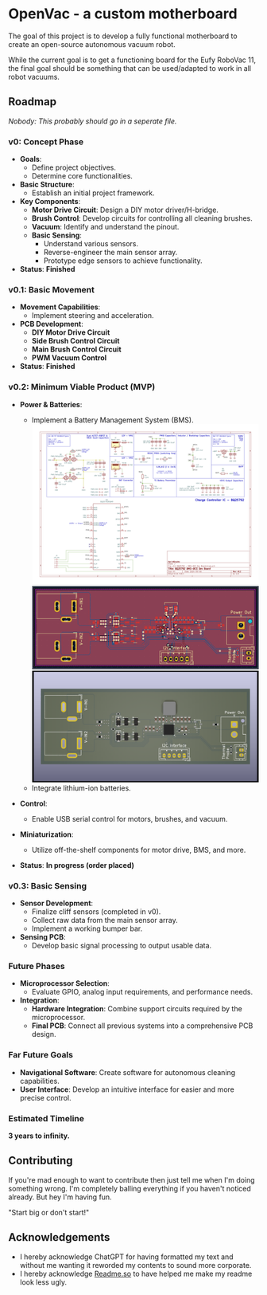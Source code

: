 
# OpenVac - a custom motherboard

The goal of this project is to develop a fully functional motherboard to create an open-source autonomous vacuum robot.

 While the current goal is to get a functioning board for the Eufy RoboVac 11, the final goal should be something that can be used/adapted to work in all robot vacuums.

 


## Roadmap
*Nobody: This probably should go in a seperate file.*
### v0: Concept Phase
- **Goals**:
  - Define project objectives.
  - Determine core functionalities.
- **Basic Structure**:
  - Establish an initial project framework.
- **Key Components**:
  - **Motor Drive Circuit**: Design a DIY motor driver/H-bridge.
  - **Brush Control**: Develop circuits for controlling all cleaning brushes.
  - **Vacuum**: Identify and understand the pinout.
  - **Basic Sensing**: 
    - Understand various sensors.
    - Reverse-engineer the main sensor array.
    - Prototype edge sensors to achieve functionality.
- **Status**: **Finished**

### v0.1: Basic Movement
- **Movement Capabilities**:
  - Implement steering and acceleration.
- **PCB Development**:
  - **DIY Motor Drive Circuit**
  - **Side Brush Control Circuit**
  - **Main Brush Control Circuit**
  - **PWM Vacuum Control**
- **Status**: **Finished**

### v0.2: Minimum Viable Product (MVP)
- **Power & Batteries**:
  - Implement a Battery Management System (BMS).
	![BMS Schematic](https://github.com/snaeker58/openVac/blob/main/Images/bms-schematic.png)
	![BMS Schematic](https://github.com/snaeker58/openVac/blob/main/Images/bms-board.png)
	![BMS Schematic](https://github.com/snaeker58/openVac/blob/main/Images/bms-3d-front.png)
  - Integrate lithium-ion batteries.

- **Control**:
  - Enable USB serial control for motors, brushes, and vacuum.
- **Miniaturization**:
  - Utilize off-the-shelf components for motor drive, BMS, and more.
- **Status**: **In progress (order placed)**

### v0.3: Basic Sensing
- **Sensor Development**:
  - Finalize cliff sensors (completed in v0).
  - Collect raw data from the main sensor array.
  - Implement a working bumper bar.
- **Sensing PCB**:
  - Develop basic signal processing to output usable data.

### Future Phases
- **Microprocessor Selection**:
  - Evaluate GPIO, analog input requirements, and performance needs.
- **Integration**:
  - **Hardware Integration**: Combine support circuits required by the microprocessor.
  - **Final PCB**: Connect all previous systems into a comprehensive PCB design.

### Far Future Goals
- **Navigational Software**: Create software for autonomous cleaning capabilities.
- **User Interface**: Develop an intuitive interface for easier and more precise control.

### Estimated Timeline
**3 years to infinity.**

## Contributing

If you're  mad enough to want to contribute then just tell me when I'm doing something wrong. I'm completely balling everything if you haven't noticed already. But hey I'm having fun.

"Start big or don't start!"


## Acknowledgements

 - I hereby acknowledge ChatGPT for having formatted my text and without me wanting it reworded my contents to sound more corporate.
 - I hereby acknowledge [Readme.so](https://readme.so) to have helped me make my readme look less ugly.
